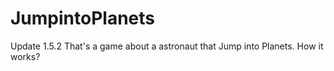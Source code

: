 # JumpintoPlanets
 Update 1.5.2
 That's a game about a astronaut that Jump into Planets. How it works?
 
